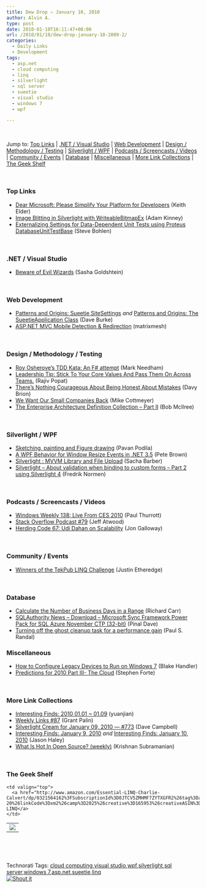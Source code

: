 ```yaml
---
title: Dew Drop – January 10, 2010
author: Alvin A.
type: post
date: 2010-01-10T16:11:47+00:00
url: /2010/01/10/dew-drop-january-10-2009-2/
categories:
  - Daily Links
  - Development
tags:
  - asp.net
  - cloud computing
  - linq
  - silverlight
  - sql server
  - sueetie
  - visual studio
  - windows 7
  - wpf

---
```

&#160;

Jump to: [Top Links][1] | [.NET / Visual Studio][2] | [Web Development][3] | [Design / Methodology / Testing][4] | [Silverlight / WPF][5] | [Podcasts / Screencasts / Videos][6] | [Community / Events][7] | [Database][8] | [Miscellaneous][9] | [More Link Collections][10] | [The Geek Shelf][11] 

&#160;

### <a name="top"></a>Top Links

  * [Dear Microsoft: Please Simplify Your Platform for Developers][12] (Keith Elder)
  * [Image Blitting in Silverlight with WriteableBitmapEx][13] (Adam Kinney)
  * [Externalizing Settings for Data-Dependent Unit Tests using Proteus DatabaseUnitTestBase][14] (Steve Bohlen)

&#160;

### <a name="dotnet"></a>.NET / Visual Studio

  * [Beware of Evil Wizards][15] (Sasha Goldshtein)

&#160;

### <a name="web"></a>Web Development

  * [Patterns and Origins: Sueetie SiteSettings][16] _and_&#160;[Patterns and Origins: The SueetieApplication Class][17] (Dave Burke)
  * [ASP.NET MVC Mobile Detection & Redirection][18] (matrixmesh)

&#160;

### <a name="design"></a>Design / Methodology / Testing

  * [Roy Osherove&#8217;s TDD Kata: An F# attempt][19] (Mark Needham)
  * [Leadership Tip: Stick To Your Core Values And Pass Them On Across Teams.][20] (Rajiv Popat)
  * [There’s Nothing Courageous About Being Honest About Mistakes][21] (Davy Brion)
  * [We Want Our Small Companies Back][22] (Mike Cottmeyer)
  * [The Enterprise Architecture Definition Collection &#8211; Part II][23] (Bob McIlree)

&#160;

### <a name="silverlight"></a>Silverlight / WPF

  * [Sketching, painting and Figure drawing][24] (Pavan Podila)
  * [A WPF Behavior for Window Resize Events in .NET 3.5][25] (Pete Brown)
  * [Silverlight : MVVM Library and File Upload][26] (Sacha Barber)
  * [Silverlight – About validation when binding to custom forms – Part 2 using Silverlight 4][27] (Fredrik Normen)

&#160;

### <a name="podcasts"></a>Podcasts / Screencasts / Videos

  * [Windows Weekly 138: Live From CES 2010][28] (Paul Thurrott)
  * [Stack Overflow Podcast #79][29] (Jeff Atwood)
  * [Herding Code 67: Udi Dahan on Scalability][30] (Jon Galloway)

&#160;

### <a name="events"></a>Community / Events

  * [Winners of the TekPub LINQ Challenge][31] (Justin Etheredge)

&#160;

### <a name="db"></a>Database

  * [Calculate the Number of Business Days in a Range][32] (Richard Carr)
  * [SQLAuthority News – Download – Microsoft Sync Framework Power Pack for SQL Azure November CTP (32-bit)][33] (Pinal Dave)
  * [Turning off the ghost cleanup task for a performance gain][34] (Paul S. Randal)

<a name="sp"></a>

### <a name="misc"></a>Miscellaneous

  * [How to Configure Legacy Devices to Run on Windows 7][35] (Blake Handler)
  * [Predictions for 2010 Part III- The Cloud][36] (Stephen Forte)

&#160;

### <a name="links"></a>More Link Collections

  * [Interesting Finds: 2010 01.01 ~ 01.09][37] (yuanjian)
  * [Weekly Links #87][38] (Grant Palin)
  * [Silverlight Cream for January 09, 2010 &#8212; #773][39] (Dave Campbell)
  * [Interesting Finds: January 9, 2010][40] _and_&#160;[Interesting Finds: January 10, 2010][41] (Jason Haley)
  * [What Is Hot In Open Source? (weekly)][42] (Krishnan Subramanian)

&#160;

### <a name="shelf"></a>The Geek Shelf

<table border="0" cellspacing="0" cellpadding="0">
  <tr>
    <td>
      <img data-recalc-dims="1" decoding="async" src="https://i0.wp.com/ecx.images-amazon.com/images/I/41iOz1UPMNL._SL160_.jpg?w=660" />
    </td>
    
    <td valign="top">
      <a href="http://www.amazon.com/Essential-LINQ-Charlie-Calvert/dp/0321564162%3FSubscriptionId%3D0JTCV5ZMHMF7ZYTXGFR2%26tag%3Dalvinashcraft-20%26linkCode%3Dxm2%26camp%3D2025%26creative%3D165953%26creativeASIN%3D0321564162">Essential LINQ</a>
    </td>
  </tr>
</table>

&#160;

<div style="padding-bottom: 0px; margin: 0px; padding-left: 0px; padding-right: 0px; display: inline; float: none; padding-top: 0px" id="scid:C16BAC14-9A3D-4c50-9394-FBFEF7A93539:3e093ce7-dfb8-4842-b5fb-f84e19404b0a" class="wlWriterSmartContent">
  <!--dotnetkickit-->
</div>

&#160;

<div style="padding-bottom: 0px; margin: 0px; padding-left: 0px; padding-right: 0px; display: inline; float: none; padding-top: 0px" id="scid:0767317B-992E-4b12-91E0-4F059A8CECA8:a4f4916d-abfe-448a-a699-3b1cd5f6a6a4" class="wlWriterSmartContent">
  Technorati Tags: <a href="http://technorati.com/tags/cloud+computing" rel="tag">cloud computing</a>,<a href="http://technorati.com/tags/visual+studio" rel="tag">visual studio</a>,<a href="http://technorati.com/tags/wpf" rel="tag">wpf</a>,<a href="http://technorati.com/tags/silverlight" rel="tag">silverlight</a>,<a href="http://technorati.com/tags/sql+server" rel="tag">sql server</a>,<a href="http://technorati.com/tags/windows+7" rel="tag">windows 7</a>,<a href="http://technorati.com/tags/asp.net" rel="tag">asp.net</a>,<a href="http://technorati.com/tags/sueetie" rel="tag">sueetie</a>,<a href="http://technorati.com/tags/linq" rel="tag">linq</a>
</div>

<div class="wlWriterHeaderFooter" style="margin:0px; padding:0px 0px 0px 0px;">
  <div class="shoutIt">
    <a rev="vote-for" href="http://dotnetshoutout.com/Submit?url=http%3a%2f%2fwww.alvinashcraft.com%2f2010%2f01%2f10%2fdew-drop-january-10-2009-2%2f&title=Dew+Drop+-+January+10%2c+2009"><img decoding="async" alt="Shout it" src="http://dotnetshoutout.com/image.axd?url=https://morningdew-bpc6g3a0fgaxdxcu.eastus2-01.azurewebsites.net/2010/01/10/dew-drop-january-10-2009-2/" style="border:0px" /></a>
  </div>
</div>

 [1]: https://morningdew-bpc6g3a0fgaxdxcu.eastus2-01.azurewebsites.net/#top
 [2]: https://morningdew-bpc6g3a0fgaxdxcu.eastus2-01.azurewebsites.net/#dotnet
 [3]: https://morningdew-bpc6g3a0fgaxdxcu.eastus2-01.azurewebsites.net/#web
 [4]: https://morningdew-bpc6g3a0fgaxdxcu.eastus2-01.azurewebsites.net/#design
 [5]: https://morningdew-bpc6g3a0fgaxdxcu.eastus2-01.azurewebsites.net/#silverlight
 [6]: https://morningdew-bpc6g3a0fgaxdxcu.eastus2-01.azurewebsites.net/#podcasts
 [7]: https://morningdew-bpc6g3a0fgaxdxcu.eastus2-01.azurewebsites.net/#events
 [8]: https://morningdew-bpc6g3a0fgaxdxcu.eastus2-01.azurewebsites.net/#db
 [9]: https://morningdew-bpc6g3a0fgaxdxcu.eastus2-01.azurewebsites.net/#misc
 [10]: https://morningdew-bpc6g3a0fgaxdxcu.eastus2-01.azurewebsites.net/#links
 [11]: https://morningdew-bpc6g3a0fgaxdxcu.eastus2-01.azurewebsites.net/#shelf
 [12]: http://feedproxy.google.com/~r/keithelder/~3/X5lG5FnDZTQ/dear-microsoft-please-simplify-your-platform-for-developers.aspx
 [13]: http://adamkinney.wordpress.com/2010/01/09/image-blitting-in-silverlight-with-writeablebitmapex/
 [14]: http://feedproxy.google.com/~r/unhandled-exceptions/~3/2bYZxKsUKBY/
 [15]: http://blogs.microsoft.co.il/blogs/sasha/archive/2010/01/09/beware-of-evil-wizards.aspx
 [16]: http://feedproxy.google.com/~r/DaveBurke/~3/SheEMv0F-iw/post.aspx
 [17]: http://feedproxy.google.com/~r/DaveBurke/~3/yt-u3QdzPdU/post.aspx
 [18]: http://www.codeguru.com/vb/mobile/mobileinternettoolkit/article.php/c16481/
 [19]: http://feedproxy.google.com/~r/MarkNeedham/~3/GZEHur6LCl0/
 [20]: http://www.thousandtyone.com/blog/LeadershipTipStickToYourCoreValuesAndPassThemOnAcrossTeams.aspx
 [21]: http://feedproxy.google.com/~r/davybrion/~3/eNTgIa7DG2Q/
 [22]: http://feedproxy.google.com/~r/LeadingAgile/~3/x_PV8VX_SXY/we-want-our-small-companies-back.html
 [23]: http://enterprisearchitect.typepad.com/ea/2010/01/the-enterprise.html
 [24]: http://feedproxy.google.com/~r/Pixel-In-Gene/~3/T2oO1P6Wr_Q/
 [25]: http://feedproxy.google.com/~r/PeteBrown/~3/Ywn8pA79VvE/A-WPF-Behavior-for-Window-Resize-Events-in-.NET-3.5.aspx
 [26]: http://sachabarber.net/?p=653
 [27]: http://weblogs.asp.net/fredriknormen/archive/2010/01/09/silverlight-about-validation-when-binding-to-custom-forms-part-2-using-silverlight-4.aspx
 [28]: http://www.winsupersite.com/podcast#138
 [29]: http://blog.stackoverflow.com/2010/01/podcast-79/
 [30]: http://feedproxy.google.com/~r/HerdingCode/~3/LxdSwRdqxE4/
 [31]: http://www.codethinked.com/post.aspx?id=4c46f17a-37ba-4412-b0ad-c79d75684707
 [32]: http://feedproxy.google.com/~r/BlackwaspLatestAdditions/~3/ev50j8Lcmbw/BusinessDays.aspx
 [33]: http://blog.sqlauthority.com/2010/01/10/sqlauthority-news-download-microsoft-sync-framework-power-pack-for-sql-azure-november-ctp-32-bit/
 [34]: http://www.sqlskills.com/BLOGS/PAUL/post.aspx?id=6628a170-ae80-4812-9d2a-a6e6c37f5d6a
 [35]: http://bhandler.spaces.live.com/Blog/cns!70F64BC910C9F7F3!7408.entry
 [36]: http://feedproxy.google.com/~r/StephenFortesBlog/~3/4Lm6PYWHyPI/PermaLink,guid,f735ed1c-d169-4dc9-9d2b-74dfc885af59.aspx
 [37]: http://weblogs.asp.net/yuanjian/archive/2010/01/10/interesting-finds-2010-01-01-01-09.aspx
 [38]: http://grantpalin.com/2010/01/10/weekly-links-87/
 [39]: http://geekswithblogs.net/WynApseTechnicalMusings/archive/2010/01/09/137404.aspx
 [40]: http://jasonhaley.com/blog/post.aspx?id=62ef9623-9a51-4cc1-b4ab-e70ea98e88a9
 [41]: http://jasonhaley.com/blog/post.aspx?id=2aa0c530-e3c3-4ac4-a754-9da4eb20f9f1
 [42]: http://feedproxy.google.com/~r/Krishwords/~3/gint1TC5raw/